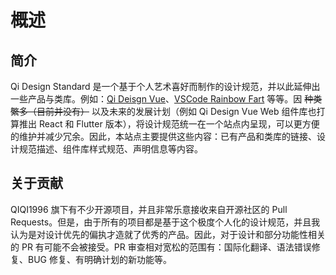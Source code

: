 # 概述

## 简介

Qi Design Standard 是一个基于个人艺术喜好而制作的设计规范，并以此延伸出一些产品与类库。例如：[Qi Deisgn Vue](https://qiqi-1996.github.io/qi-design-vue)、[VSCode Rainbow Fart](https://saekiraku.github.io/vscode-rainbow-fart) 等等。因 ~~种类繁多（目前并没有）~~ 以及未来的发展计划（例如 Qi Design Vue Web 组件库也打算推出 React 和 Flutter 版本），将设计规范统一在一个站点内呈现，可以更方便的维护并减少冗余。因此，本站点主要提供这些内容：已有产品和类库的链接、设计规范描述、组件库样式规范、声明信息等内容。

## 关于贡献

QIQI1996 旗下有不少开源项目，并且非常乐意接收来自开源社区的 Pull Requests。但是，由于所有的项目都是基于这个极度个人化的设计规范，并且我认为是对设计优先的偏执才造就了优秀的产品。因此，对于设计和部分功能性相关的 PR 有可能不会被接受。PR 审查相对宽松的范围有：国际化翻译、语法错误修复、BUG 修复、有明确计划的新功能等。